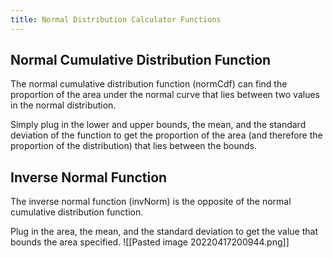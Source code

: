 ```yaml
---
title: Normal Distribution Calculator Functions
---
```

## Normal Cumulative Distribution Function
The normal cumulative distribution function (normCdf) can find the proportion of the area under the normal curve that lies between two values in the normal distribution.

Simply plug in the lower and upper bounds, the mean, and the standard deviation of the function to get the proportion of the area (and therefore the proportion of the distribution) that lies between the bounds.

## Inverse Normal Function
The inverse normal function (invNorm) is the opposite of the normal cumulative distribution function.

Plug in the area, the mean, and the standard deviation to get the value that bounds the area specified.
![[Pasted image 20220417200944.png]]
